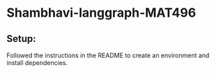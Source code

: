 # Shambhavi-langgraph-MAT496
## Setup:
Followed the instructions in the README to create an environment and install dependencies.


